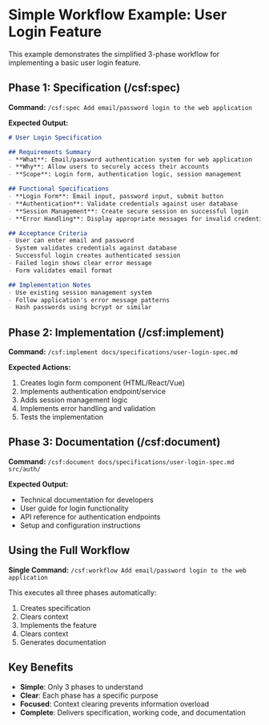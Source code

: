 # Simple Workflow Example: User Login Feature

This example demonstrates the simplified 3-phase workflow for implementing a basic user login feature.

## Phase 1: Specification (/csf:spec)

**Command:** `/csf:spec Add email/password login to the web application`

**Expected Output:**
```markdown
# User Login Specification

## Requirements Summary
- **What**: Email/password authentication system for web application
- **Why**: Allow users to securely access their accounts
- **Scope**: Login form, authentication logic, session management

## Functional Specifications
- **Login Form**: Email input, password input, submit button
- **Authentication**: Validate credentials against user database
- **Session Management**: Create secure session on successful login
- **Error Handling**: Display appropriate messages for invalid credentials

## Acceptance Criteria
- User can enter email and password
- System validates credentials against database
- Successful login creates authenticated session
- Failed login shows clear error message
- Form validates email format

## Implementation Notes
- Use existing session management system
- Follow application's error message patterns
- Hash passwords using bcrypt or similar
```

## Phase 2: Implementation (/csf:implement)

**Command:** `/csf:implement docs/specifications/user-login-spec.md`

**Expected Actions:**
1. Creates login form component (HTML/React/Vue)
2. Implements authentication endpoint/service
3. Adds session management logic
4. Implements error handling and validation
5. Tests the implementation

## Phase 3: Documentation (/csf:document)

**Command:** `/csf:document docs/specifications/user-login-spec.md src/auth/`

**Expected Output:**
- Technical documentation for developers
- User guide for login functionality
- API reference for authentication endpoints
- Setup and configuration instructions

## Using the Full Workflow

**Single Command:** `/csf:workflow Add email/password login to the web application`

This executes all three phases automatically:
1. Creates specification
2. Clears context
3. Implements the feature
4. Clears context  
5. Generates documentation

## Key Benefits

- **Simple**: Only 3 phases to understand
- **Clear**: Each phase has a specific purpose
- **Focused**: Context clearing prevents information overload
- **Complete**: Delivers specification, working code, and documentation